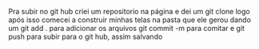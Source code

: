 Pra subir no git hub
criei um repositorio na página e dei um git clone
logo após isso comecei a construir minhas telas na pasta que ele gerou
dando um git add . para adicionar os arquivos
git commit -m para comitar 
e git push para subir para o git hub, assim salvando